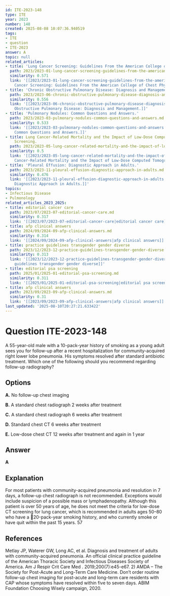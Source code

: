 ```yaml
---
id: ITE-2023-148
type: ITE
year: 2023
number: 148
created: 2025-08-08 10:07:36.940519
tags:
- ITE
- question
- ITE-2023
answer: A
topic: null
related_articles:
- title: 'Lung Cancer Screening: Guidelines From the American College of Chest Physicians.'
  path: 2023/2023-01-lung-cancer-screening-guidelines-from-the-american-college-o.md
  similarity: 0.571
  link: '[[2023/2023-01-lung-cancer-screening-guidelines-from-the-american-college-o|Lung
    Cancer Screening: Guidelines From the American College of Chest Physicians.]]'
- title: 'Chronic Obstructive Pulmonary Disease: Diagnosis and Management.'
  path: 2023/2023-06-chronic-obstructive-pulmonary-disease-diagnosis-and-manageme.md
  similarity: 0.556
  link: '[[2023/2023-06-chronic-obstructive-pulmonary-disease-diagnosis-and-manageme|Chronic
    Obstructive Pulmonary Disease: Diagnosis and Management.]]'
- title: 'Pulmonary Nodules: Common Questions and Answers.'
  path: 2023/2023-03-pulmonary-nodules-common-questions-and-answers.md
  similarity: 0.533
  link: '[[2023/2023-03-pulmonary-nodules-common-questions-and-answers|Pulmonary Nodules:
    Common Questions and Answers.]]'
- title: Lung Cancer-Related Mortality and the Impact of Low-Dose Computed Tomography
    Screening.
  path: 2023/2023-05-lung-cancer-related-mortality-and-the-impact-of-low-dose-com.md
  similarity: 0.5
  link: '[[2023/2023-05-lung-cancer-related-mortality-and-the-impact-of-low-dose-com|Lung
    Cancer-Related Mortality and the Impact of Low-Dose Computed Tomography Screening.]]'
- title: 'Pleural Effusion: Diagnostic Approach in Adults.'
  path: 2023/2023-11-pleural-effusion-diagnostic-approach-in-adults.md
  similarity: 0.476
  link: '[[2023/2023-11-pleural-effusion-diagnostic-approach-in-adults|Pleural Effusion:
    Diagnostic Approach in Adults.]]'
topics:
- Infectious Disease
- Pulmonology
related_articles_2023_2025:
- title: editorial cancer care
  path: 2023/07/2023-07-editorial-cancer-care.md
  similarity: 0.317
  link: '[[2023/07/2023-07-editorial-cancer-care|editorial cancer care]]'
- title: afp clinical answers
  path: 2024/09/2024-09-afp-clinical-answers.md
  similarity: 0.314
  link: '[[2024/09/2024-09-afp-clinical-answers|afp clinical answers]]'
- title: practice guidelines transgender gender diverse
  path: 2023/12/2023-12-practice-guidelines-transgender-gender-diverse.md
  similarity: 0.313
  link: '[[2023/12/2023-12-practice-guidelines-transgender-gender-diverse|practice
    guidelines transgender gender diverse]]'
- title: editorial psa screening
  path: 2025/01/2025-01-editorial-psa-screening.md
  similarity: 0.311
  link: '[[2025/01/2025-01-editorial-psa-screening|editorial psa screening]]'
- title: afp clinical answers
  path: 2023/09/2023-09-afp-clinical-answers.md
  similarity: 0.31
  link: '[[2023/09/2023-09-afp-clinical-answers|afp clinical answers]]'
last_updated: '2025-08-10T20:27:21.633422'
---
```


# Question ITE-2023-148

A 55-year-old male with a 10-pack-year history of smoking as a young adult sees you for follow-up after a recent hospitalization for community-acquired right lower lobe pneumonia. His symptoms resolved after standard antibiotic treatment. Which one of the following should you recommend regarding follow-up radiography?

## Options

**A.** No follow-up chest imaging

**B.** A standard chest radiograph 2 weeks after treatment

**C.** A standard chest radiograph 6 weeks after treatment

**D.** Standard chest CT 6 weeks after treatment

**E.** Low-dose chest CT 12 weeks after treatment and again in 1 year

## Answer

**A**

## Explanation

For most patients with community-acquired pneumonia and resolution in 7 days, a follow-up chest radiograph is not recommended. Exceptions would include suspicion of a possible mass or lymphadenopathy. Although this patient is over 50 years of age, he does not meet the criteria for low-dose CT screening for lung cancer, which is recommended in adults ages 50–80 who have a 20-pack-year smoking history, and who currently smoke or have quit within the past 15 years. 57

## References

Metlay JP, Waterer GW, Long AC, et al. Diagnosis and treatment of adults with community-acquired pneumonia. An official clinical practice guideline of the American Thoracic Society and Infectious Diseases Society of America. Am J Respir Crit Care Med . 2019;200(7):e45-e67. 2) AMDA – The Society for Post-Acute and Long-Term Care Medicine. Don’t order routine follow-up chest imaging for post-acute and long-term care residents with CAP whose symptoms have resolved within five to seven days. ABIM Foundation Choosing Wisely campaign, 2020.
